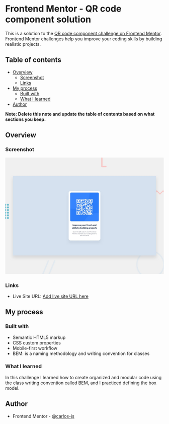# Frontend Mentor - QR code component solution

This is a solution to the [QR code component challenge on Frontend Mentor](https://www.frontendmentor.io/challenges/qr-code-component-iux_sIO_H). Frontend Mentor challenges help you improve your coding skills by building realistic projects.

## Table of contents

- [Overview](#overview)
  - [Screenshot](#screenshot)
  - [Links](#links)
- [My process](#my-process)
  - [Built with](#built-with)
  - [What I learned](#what-i-learned)
- [Author](#author)

**Note: Delete this note and update the table of contents based on what sections you keep.**

## Overview

### Screenshot

![](design/desktop-preview.jpg)

### Links

- Live Site URL: [Add live site URL here](https://654e91044389ab1c5a0f58bc--preeminent-gumdrop-1d4a5d.netlify.app/)

## My process

### Built with

- Semantic HTML5 markup
- CSS custom properties
- Mobile-first workflow
- BEM: is a naming methodology and writing convention for classes

### What I learned

In this challenge I learned how to create organized and modular code using the class writing convention called BEM, and I practiced defining the box model.

## Author

- Frontend Mentor - [@carlos-js](https://www.frontendmentor.io/profile/carlos-js)
